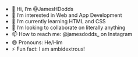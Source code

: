 - 👋 Hi, I’m @JamesHDodds
- 👀 I’m interested in Web and App Development 
- 🌱 I’m currently learning HTML and CSS
- 💞️ I’m looking to collaborate on literally anything 
- 📫 How to reach me: @jamesdodds_ on Instagram
- 😄 Pronouns: He/Him
- ⚡ Fun fact: I am ambidextrous!

<!---
JamesHDodds/JamesHDodds is a ✨ special ✨ repository because its `README.md` (this file) appears on your GitHub profile.
You can click the Preview link to take a look at your changes.
--->
